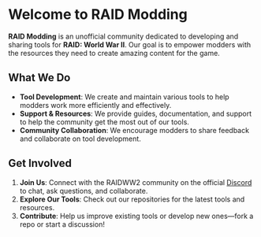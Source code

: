 # Welcome to RAID Modding

**RAID Modding** is an unofficial community dedicated to developing and sharing tools for **RAID: World War II**. Our goal is to empower modders with the resources they need to create amazing content for the game.

## What We Do

- **Tool Development**: We create and maintain various tools to help modders work more efficiently and effectively.
- **Support & Resources**: We provide guides, documentation, and support to help the community get the most out of our tools.
- **Community Collaboration**: We encourage modders to share feedback and collaborate on tool development.

## Get Involved

1. **Join Us**: Connect with the RAIDWW2 community on the official [Discord](https://discord.gg/9tAtgtGpx9) to chat, ask questions, and collaborate.
2. **Explore Our Tools**: Check out our repositories for the latest tools and resources.
3. **Contribute**: Help us improve existing tools or develop new ones—fork a repo or start a discussion!
